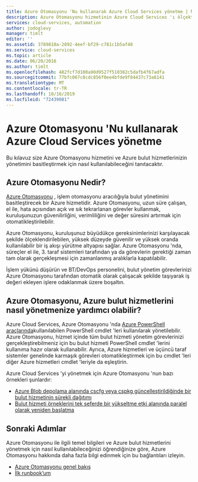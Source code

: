 ```yaml
---
title: Azure Otomasyonu 'Nu kullanarak Azure Cloud Services yönetme | Microsoft Docs
description: Azure Otomasyonu hizmetinin Azure Cloud Services 'ı ölçekte yönetmek için nasıl kullanılabileceği hakkında bilgi edinin.
services: cloud-services, automation
author: jodoglevy
manager: timlt
editor: ''
ms.assetid: 3789810a-2892-4eef-bf29-c781c1b5af48
ms.service: cloud-services
ms.topic: article
ms.date: 06/20/2016
ms.author: timlt
ms.openlocfilehash: 482fcf7d100a90d9527f510382c5dafb4f67adfa
ms.sourcegitcommit: 77bfc067c8cdc856f0ee4bfde9f84437c73a6141
ms.translationtype: MT
ms.contentlocale: tr-TR
ms.lasthandoff: 10/16/2019
ms.locfileid: "72439081"
---
```

# <a name="managing-azure-cloud-services-using-azure-automation"></a>Azure Otomasyonu 'Nu kullanarak Azure Cloud Services yönetme
Bu kılavuz size Azure Otomasyonu hizmetini ve Azure bulut hizmetlerinizin yönetimini basitleştirmek için nasıl kullanılabileceğini tanıtacaktır.

## <a name="what-is-azure-automation"></a>Azure Otomasyonu Nedir?
[Azure Otomasyonu](https://azure.microsoft.com/services/automation/) , işlem otomasyonu aracılığıyla bulut yönetimini basitleştirecek bir Azure hizmetidir. Azure Otomasyonu, uzun süre çalışan, el ile, hata açısından açık ve sık tekrarlanan görevler kullanmak, kuruluşunuzun güvenilirliğini, verimliliğini ve değer süresini artırmak için otomatikleştirilebilir.

Azure Otomasyonu, kuruluşunuz büyüdükçe gereksinimlerinizi karşılayacak şekilde ölçeklendirilebilen, yüksek düzeyde güvenilir ve yüksek oranda kullanılabilir bir iş akışı yürütme altyapısı sağlar. Azure Otomasyonu 'nda, süreçler el ile, 3. taraf sistemleri tarafından ya da görevlerin gerektiği zaman tam olarak gerçekleşmesi için zamanlanmış aralıklarla kapatılabilir.

İşlem yükünü düşürün ve BT/DevOps personelini, bulut yönetim görevlerinizi Azure Otomasyonu tarafından otomatik olarak çalışacak şekilde taşıyarak iş değeri ekleyen işlere odaklanmak üzere boşaltın.

## <a name="how-can-azure-automation-help-manage-azure-cloud-services"></a>Azure Otomasyonu, Azure bulut hizmetlerini nasıl yönetmenize yardımcı olabilir?
Azure Cloud Services, Azure Otomasyonu 'nda [Azure PowerShell araçlarında](/powershell/)kullanılabilen PowerShell cmdlet 'leri kullanılarak yönetilebilir. Azure Otomasyonu, hizmet içinde tüm bulut hizmeti yönetim görevlerinizi gerçekleştirebilmeniz için bu bulut hizmeti PowerShell cmdlet 'lerini kullanıma hazır olarak kullanabilir. Ayrıca, Azure hizmetleri ve üçüncü taraf sistemler genelinde karmaşık görevleri otomatikleştirmek için bu cmdlet 'leri diğer Azure hizmetleri cmdlet 'leriyle da eşleştirin.

Azure Cloud Services 'yi yönetmek için Azure Otomasyonu 'nun bazı örnekleri şunlardır:

* [Azure Blob depolama alanında cscfg veya cspkg güncelleştirildiğinde bir bulut hizmetinin sürekli dağıtımı](https://gallery.technet.microsoft.com/scriptcenter/Continuous-Deployment-of-A-eeebf3a6)
* [Bulut hizmeti örneklerini tek seferde bir yükseltme etki alanında paralel olarak yeniden başlatma](https://gallery.technet.microsoft.com/scriptcenter/Reboot-Cloud-Service-PaaS-b337a06d)

## <a name="next-steps"></a>Sonraki Adımlar
Azure Otomasyonu ile ilgili temel bilgileri ve Azure bulut hizmetlerini yönetmek için nasıl kullanılabileceğinizi öğrendiğinize göre, Azure Otomasyonu hakkında daha fazla bilgi edinmek için bu bağlantıları izleyin.

* [Azure Otomasyonu genel bakış](../automation/automation-intro.md)
* [İlk runbook’um](../automation/automation-first-runbook-graphical.md)
